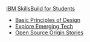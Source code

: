 [IBM SkillsBuild for Students](https://students-auth.skillsbuild.org/signup)
 * [Basic Principles of Design](https://students.yourlearning.ibm.com/activity/ILB-NKQRGWJJJVVD6XA3)
 * [Explore Emerging Tech](https://students.yourlearning.ibm.com/activity/PLAN-91F302DE9BBD)
 * [Open Source Origin Stories](https://students.yourlearning.ibm.com/activity/PLAN-DEAEB6C8F149)
